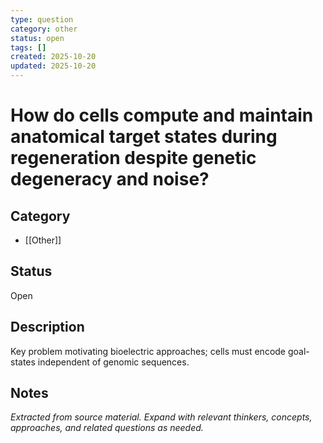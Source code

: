 ```yaml
---
type: question
category: other
status: open
tags: []
created: 2025-10-20
updated: 2025-10-20
---
```


# How do cells compute and maintain anatomical target states during regeneration despite genetic degeneracy and noise?

## Category

- [[Other]]

## Status

Open

## Description

Key problem motivating bioelectric approaches; cells must encode goal-states independent of genomic sequences.

## Notes

*Extracted from source material. Expand with relevant thinkers, concepts, approaches, and related questions as needed.*
